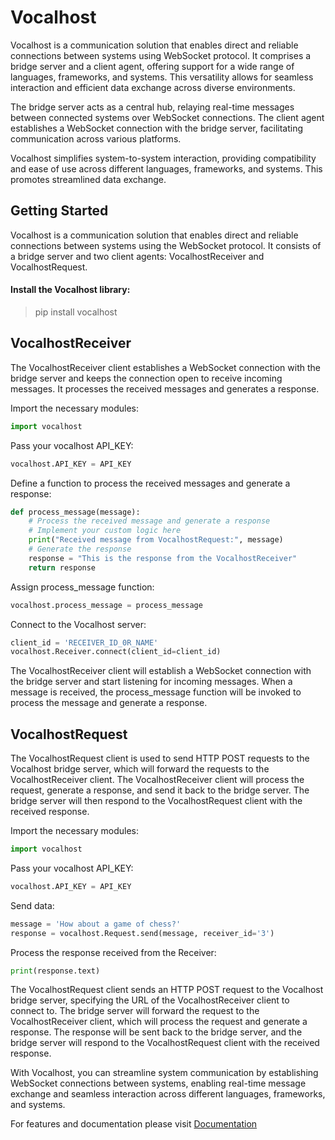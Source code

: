 # Vocalhost

Vocalhost is a communication solution that enables direct and reliable connections between systems using WebSocket protocol. It comprises a bridge server and a client agent, offering support for a wide range of languages, frameworks, and systems. This versatility allows for seamless interaction and efficient data exchange across diverse environments.

The bridge server acts as a central hub, relaying real-time messages between connected systems over WebSocket connections. The client agent establishes a WebSocket connection with the bridge server, facilitating communication across various platforms.

Vocalhost simplifies system-to-system interaction, providing compatibility and ease of use across different languages, frameworks, and systems. This promotes streamlined data exchange.

## Getting Started
Vocalhost is a communication solution that enables direct and reliable connections between systems using the WebSocket protocol. It consists of a bridge server and two client agents: VocalhostReceiver and VocalhostRequest.

#### Install the Vocalhost library:
> pip install vocalhost
## VocalhostReceiver
The VocalhostReceiver client establishes a WebSocket connection with the bridge server and keeps the connection open to receive incoming messages. It processes the received messages and generates a response.

Import the necessary modules:
```python
import vocalhost
```
Pass your vocalhost API_KEY:
```python
vocalhost.API_KEY = API_KEY
```
Define a function to process the received messages and generate a response:

```python
def process_message(message):
    # Process the received message and generate a response
    # Implement your custom logic here
    print("Received message from VocalhostRequest:", message)
    # Generate the response
    response = "This is the response from the VocalhostReceiver"
    return response
```
Assign process_message function:
```python
vocalhost.process_message = process_message
```
Connect to the Vocalhost server:
```python
client_id = 'RECEIVER_ID_0R_NAME'
vocalhost.Receiver.connect(client_id=client_id)
```
The VocalhostReceiver client will establish a WebSocket connection with the bridge server and start listening for incoming messages. When a message is received, the process_message function will be invoked to process the message and generate a response.

## VocalhostRequest
The VocalhostRequest client is used to send HTTP POST requests to the Vocalhost bridge server, which will forward the requests to the VocalhostReceiver client. The VocalhostReceiver client will process the request, generate a response, and send it back to the bridge server. The bridge server will then respond to the VocalhostRequest client with the received response.

Import the necessary modules:
```python
import vocalhost
```
Pass your vocalhost API_KEY:
```python
vocalhost.API_KEY = API_KEY
```
Send data:
```python
message = 'How about a game of chess?'
response = vocalhost.Request.send(message, receiver_id='3')
```
Process the response received from the Receiver:
```python
print(response.text)
```
The VocalhostRequest client sends an HTTP POST request to the Vocalhost bridge server, specifying the URL of the VocalhostReceiver client to connect to. The bridge server will forward the request to the VocalhostReceiver client, which will process the request and generate a response. The response will be sent back to the bridge server, and the bridge server will respond to the VocalhostRequest client with the received response.

With Vocalhost, you can streamline system communication by establishing WebSocket connections between systems, enabling real-time message exchange and seamless interaction across different languages, frameworks, and systems.


For features and documentation please visit [Documentation](https://vocalhost.reiserx.com/) 
